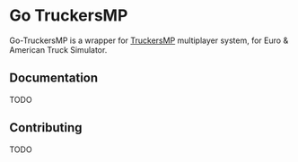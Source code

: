 # Go TruckersMP
Go-TruckersMP is a wrapper for [TruckersMP](https://truckersmp.com) multiplayer system, for Euro & American Truck Simulator.

## Documentation
TODO

## Contributing
TODO
